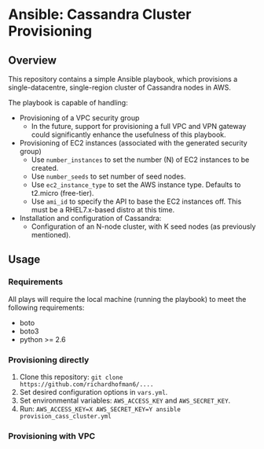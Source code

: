 # Ansible: Cassandra Cluster Provisioning
## Overview
This repository contains a simple Ansible playbook, which provisions a single-datacentre, single-region
cluster of Cassandra nodes in AWS.

The playbook is capable of handling:

* Provisioning of a VPC security group
  - In the future, support for provisioning a full VPC and VPN gateway could significantly enhance the usefulness of this playbook.
* Provisioning of EC2 instances (associated with the generated security group)
  - Use `number_instances` to set the number (N) of EC2 instances to be created.
  - Use `number_seeds` to set number of seed nodes.
  - Use `ec2_instance_type` to set the AWS instance type. Defaults to t2.micro (free-tier).
  - Use `ami_id` to specify the API to base the EC2 instances off. This must be a RHEL7.x-based distro at this time.
* Installation and configuration of Cassandra:
  - Configuration of an N-node cluster, with K seed nodes (as previously mentioned).
  
## Usage

### Requirements
All plays will require the local machine (running the playbook) to meet the following requirements:

* boto
* boto3
* python >= 2.6

### Provisioning directly
1. Clone this repository: ``git clone https://github.com/richardhofman6/....``
2. Set desired configuration options in `vars.yml`.
3. Set environmental variables: `AWS_ACCESS_KEY` and `AWS_SECRET_KEY`.
4. Run: `AWS_ACCESS_KEY=X AWS_SECRET_KEY=Y ansible provision_cass_cluster.yml`

### Provisioning with VPC
